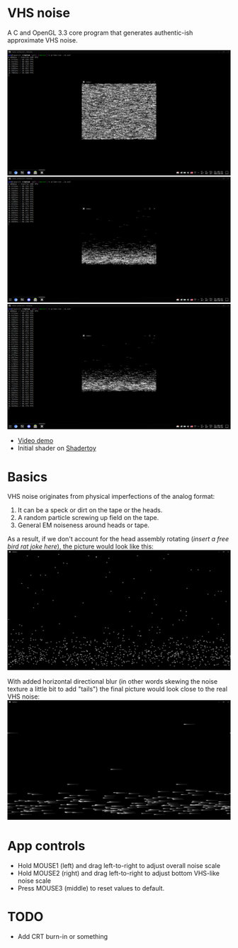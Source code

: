 # VHS noise
A C and OpenGL 3.3 core program that generates
authentic-ish approximate VHS noise.  

![](2023-09-05_21-49.png)  
![](2023-09-05_21-49_1.png)  
![](2023-09-05_21-50.png)  

* [Video demo](https://youtu.be/Z30cKoFvha4)
* Initial shader on [Shadertoy](https://www.shadertoy.com/view/ctSfRm)

# Basics
VHS noise originates from physical imperfections
of the analog format:  
1. It can be a speck or dirt on the tape or the heads.
2. A random particle screwing up field on the tape.
3. General EM noiseness around heads or tape.

As a result, if we don't account for the head assembly
rotating (_insert a free bird rat joke here_), the picture
would look like this:  
![](2023-09-05_21-52.png)  

With added horizontal directional blur (in other words skewing
the noise texture a little bit to add "tails") the final picture
would look close to the real VHS noise:  
![](2023-09-05_21-56_1.png)  

# App controls
* Hold MOUSE1 (left) and drag left-to-right to adjust overall noise scale
* Hold MOUSE2 (right) and drag left-to-right to adjust bottom VHS-like noise scale
* Press MOUSE3 (middle) to reset values to default.

# TODO
* Add CRT burn-in or something
